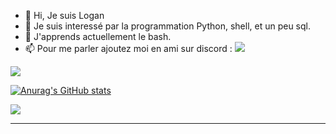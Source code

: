 - 👋 Hi, Je suis Logan
- 👀 Je suis interessé par la programmation Python, shell, et un peu sql.
- 🌱 J'apprends actuellement le bash.
- 📫 Pour me parler ajoutez moi en ami sur discord : ![](https://dcbadge.vercel.app/api/shield/297854445973274635)

[![](https://dcbadge.vercel.app/api/server/ZAXrmRPStK?theme=full-presence)](https://discord.gg/ZAXrmRPStK)


[![Anurag's GitHub stats](https://github-readme-stats.vercel.app/api?username=The8Golden&theme=radical)](https://github.com/anuraghazra/github-readme-stats)


<a href="https://github.com/anuraghazra/github-readme-stats">
  <img align="center" src="https://github-readme-stats.vercel.app/api/top-langs/?username=The8Golden&theme=radical" />
</a>

<hr/>
